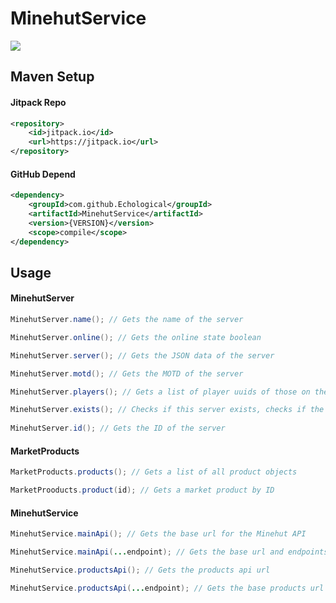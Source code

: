 # MinehutService

[![](https://jitpack.io/v/Echological/MinehutService.svg)](https://jitpack.io/#Echological/MinehutService)

## Maven Setup

#### Jitpack Repo
```xml
<repository>
    <id>jitpack.io</id>
    <url>https://jitpack.io</url>
</repository>
```

#### GitHub Depend
```xml
<dependency>
    <groupId>com.github.Echological</groupId>
    <artifactId>MinehutService</artifactId>
    <version>{VERSION}</version>
    <scope>compile</scope>
</dependency>
```

## Usage
#### MinehutServer

```java
MinehutServer.name(); // Gets the name of the server

MinehutServer.online(); // Gets the online state boolean

MinehutServer.server(); // Gets the JSON data of the server

MinehutServer.motd(); // Gets the MOTD of the server

MinehutServer.players(); // Gets a list of player uuids of those on the server

MinehutServer.exists(); // Checks if this server exists, checks if the local id and data exists, and that the server is online
        
MinehutServer.id(); // Gets the ID of the server
```

#### MarketProducts

```java
MarketProducts.products(); // Gets a list of all product objects

MarketProoducts.product(id); // Gets a market product by ID
```

#### MinehutService

```java
MinehutService.mainApi(); // Gets the base url for the Minehut API

MinehutService.mainApi(...endpoint); // Gets the base url and endpoints

MinehutService.productsApi(); // Gets the products api url

MinehutService.productsApi(...endpoint); // Gets the base products url and endpoints
```
